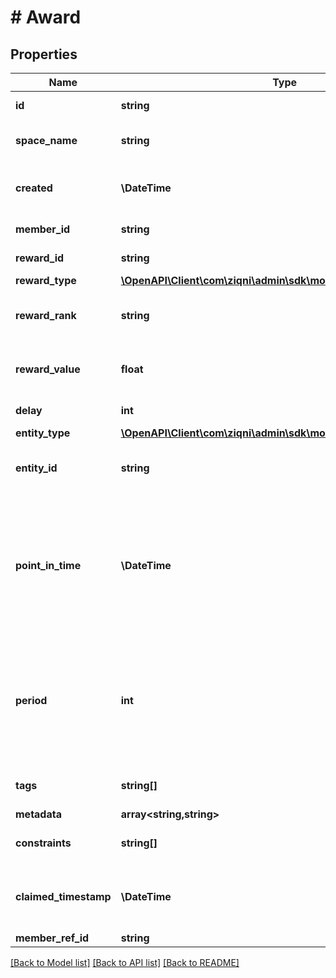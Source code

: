 # # Award

## Properties

Name | Type | Description | Notes
------------ | ------------- | ------------- | -------------
**id** | **string** | A unique system generated identifier |
**space_name** | **string** | This is the space name which is linked to the account |
**created** | **\DateTime** | ISO8601 timestamp for when a Model was created. All records are stored in UTC time zone |
**member_id** | **string** | A unique identifier of a Member |
**reward_id** | **string** | A unique identifier of a Reward |
**reward_type** | [**\OpenAPI\Client\com\ziqni\admin\sdk\model\RewardTypeReduced**](RewardTypeReduced.md) |  |
**reward_rank** | **string** | If used in the context of contest this will associate with the rank of the leaderboard |
**reward_value** | **float** | Numerical value of the reward that will be issued based on the reward type |
**delay** | **int** | Delay of issuing a reward in minutes | [optional]
**entity_type** | [**\OpenAPI\Client\com\ziqni\admin\sdk\model\EntityType**](EntityType.md) |  |
**entity_id** | **string** | The Id of the contest or achievement related to this Award. Dependant on entityType |
**point_in_time** | **\DateTime** | ISO8601 timestamp for when an Award is available until a specific point in time. All records are stored in UTC time zone. * There can only be one time definition used for claim period either \&quot;pointInTime\&quot; or \&quot;period\&quot; | [optional]
**period** | **int** | Claimable duration in minutes, this value will set the controls until when the award is claimable. * There can only be one time definition used for claim period either \&quot;pointInTime\&quot; or \&quot;period\&quot; | [optional]
**tags** | **string[]** | A list of Strings of groups that the reward belongs to. | [optional]
**metadata** | **array<string,string>** |  | [optional]
**constraints** | **string[]** | Additional constraints, if the value is present it means the |
**claimed_timestamp** | **\DateTime** | ISO8601 timestamp for when an Award is claimed. All records are stored in UTC time zone. * | [optional]
**member_ref_id** | **string** |  | [optional]

[[Back to Model list]](../../README.md#models) [[Back to API list]](../../README.md#endpoints) [[Back to README]](../../README.md)
